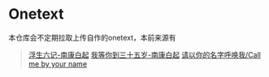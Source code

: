 # Onetext
本仓库会不定期拉取上传自作的onetext，本前来源有
>[浮生六记-南康白起](https://www.mingyantong.com/article/27973)
>[我等你到三十五岁-南康白起](https://www.mingyantong.com/article/%E6%88%91%E7%AD%89%E4%BD%A0%E5%88%B0%E4%B8%89%E5%8D%81%E4%BA%94%E5%B2%81)
>[请以你的名字呼唤我/Call me by your name](https://www.mingyantong.com/article/%E8%AF%B7%E4%BB%A5%E4%BD%A0%E7%9A%84%E5%90%8D%E5%AD%97%E5%91%BC%E5%94%A4%E6%88%91?page=1)
